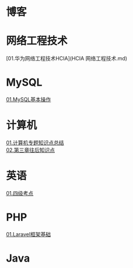 # 博客

# 网络工程技术
[01.华为网络工程技术HCIA](HCIA 网络工程技术.md) <br>

# MySQL

[01.MySQL基本操作](01.MySQL基本操作.md)<br>

# 计算机

[01.计算机专题知识点总结](02.计算机专题知识点总结.md)<br>
[02.第三章往后知识点](第三章%20移动互联网技术.md)<br>

# 英语

[01.四级考点](03.四级考点.md)<br>

# PHP

[01.Laravel框架基础](04.laravel.md)<br>

# Java
